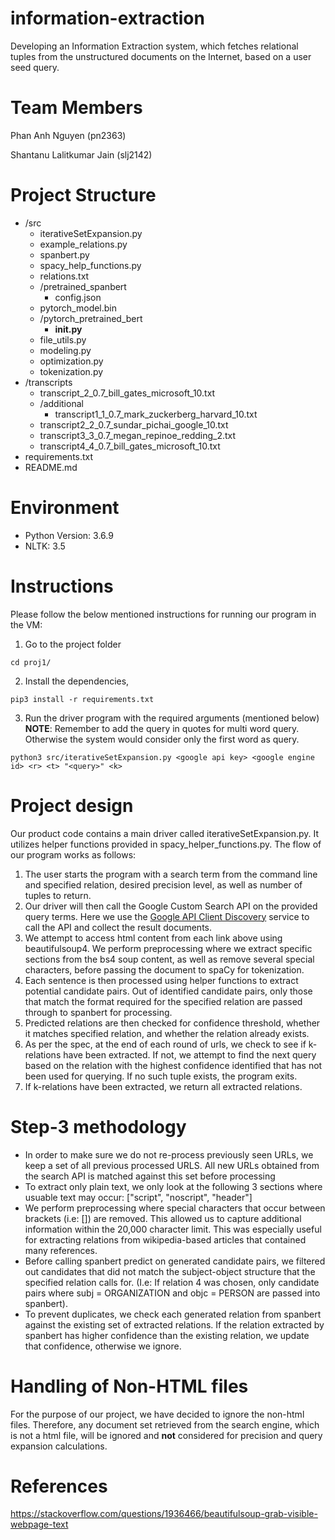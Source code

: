 # information-extraction
Developing an Information Extraction system, which fetches relational tuples from the unstructured documents on the Internet, based on a user seed query.

# Team Members

Phan Anh Nguyen (pn2363)

Shantanu Lalitkumar Jain (slj2142)

# Project Structure
- /src
    - iterativeSetExpansion.py
    - example_relations.py
    - spanbert.py
    - spacy_help_functions.py
    - relations.txt
    - /pretrained_spanbert
    	- config.json
	- pytorch_model.bin
    - /pytorch_pretrained_bert
    	- __init.py__
	- file_utils.py
	- modeling.py
	- optimization.py
	- tokenization.py
- /transcripts
    - transcript_2_0.7_bill_gates_microsoft_10.txt
    - /additional
    	- transcript1_1_0.7_mark_zuckerberg_harvard_10.txt
	- transcript2_2_0.7_sundar_pichai_google_10.txt
	- transcript3_3_0.7_megan_repinoe_redding_2.txt
	- transcript4_4_0.7_bill_gates_microsoft_10.txt
- requirements.txt
- README.md

# Environment
- Python Version: 3.6.9
- NLTK: 3.5

# Instructions
Please follow the below mentioned instructions for running our program in the VM:
1. Go to the project folder
```
cd proj1/
```
2. Install the dependencies,
```
pip3 install -r requirements.txt
```
3. Run the driver program with the required arguments (mentioned below)
**NOTE**: Remember to add the query in quotes for multi word query. Otherwise the system would consider only the first word as query.
```
python3 src/iterativeSetExpansion.py <google api key> <google engine id> <r> <t> "<query>" <k>
```

# Project design

Our product code contains a main driver called iterativeSetExpansion.py. It utilizes helper functions provided in spacy_helper_functions.py. The flow of our program works as follows: 

1. The user starts the program with a search term from the command line and specified relation, desired precision level, as well as number of tuples to return.
2. Our driver will then call the Google Custom Search API on the provided query terms. Here we use the [Google API Client Discovery](https://developers.google.com/discovery) service to call the API and collect the result documents.
3. We attempt to access html content from each link above using beautifulsoup4. We perform preprocessing where we extract specific sections from the bs4 soup content, as well as remove several special characters, before passing the document to spaCy for tokenization.
4. Each sentence is then processed using helper functions to extract potential candidate pairs. Out of identified candidate pairs, only those that match the format required for the specified relation are passed through to spanbert for processing.
5. Predicted relations are then checked for confidence threshold, whether it matches specified relation, and whether the relation already exists. 
6. As per the spec, at the end of each round of urls, we check to see if k-relations have been extracted. If not, we attempt to find the next query based on the relation with the highest confidence identified that has not been used for querying. If no such tuple exists, the program exits.
7. If k-relations have been extracted, we return all extracted relations.

# Step-3 methodology

+ In order to make sure we do not re-process previously seen URLs, we keep a set of all previous processed URLS. All new URLs obtained from the search API is matched against this set before processing
+ To extract only plain text, we only look at the following 3 sections where usuable text may occur: ["script", "noscript", "header"]
+ We perform preprocessing where special characters that occur between brackets (i.e: []) are removed. This allowed us to capture additional information within the 20,000 character limit. This was especially useful for extracting relations from wikipedia-based articles that contained many references.
+ Before calling spanbert predict on generated candidate pairs, we filtered out candidates that did not match the subject-object structure that the specified relation calls for. (I.e: If relation 4 was chosen, only candidate pairs where subj = ORGANIZATION and objc = PERSON are passed into spanbert).
+ To prevent duplicates, we check each generated relation from spanbert against the existing set of extracted relations. If the relation extracted by spanbert has higher confidence than the existing relation, we update that confidence, otherwise we ignore.

# Handling of Non-HTML files

For the purpose of our project, we have decided to ignore the non-html files. Therefore, any document set retrieved from the search engine, which is not a html file, will be ignored and **not** considered for precision and query expansion calculations. 


# References
https://stackoverflow.com/questions/1936466/beautifulsoup-grab-visible-webpage-text